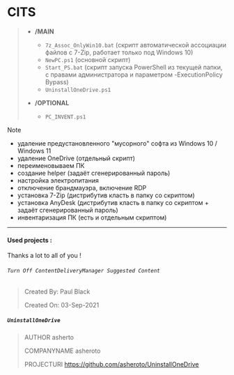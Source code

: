 # CITS
> - **/MAIN**
>
>      - `7z_Assoc_OnlyWin10.bat` (скрипт автоматической ассоциации файлов с 7-Zip, работает только под Windows 10)
>      - `NewPC.ps1` (основной скрипт)
>      - `Start_PS.bat` (скрипт запуска PowerShell из текущей папки, с правами администратора и параметром -ExecutionPolicy Bypass)
>      - `UninstallOneDrive.ps1`
> - **/OPTIONAL**
>
>      - `PC_INVENT.ps1`

> [!NOTE]
>    - удаление предустановленного "мусорного" софта из Windows 10 / Windows 11
>    - удаление OneDrive (отдельный скрипт)
>    - переименовываем ПК
>    - создание helper (задаёт сгенерированный пароль)
>    - настройка электропитания
>    - отключение брандмауэра, включение RDP
>    - установка 7-Zip (дистрибутив класть в папку со скриптом)
>    - установка AnyDesk (дистрибутив класть в папку со скриптом + задаёт сгенерированный пароль)
>    - инвентаризация ПК (есть и отдельным скриптом)
---
#### Used projects :
Thanks a lot to all of you !
###### ```Turn Off ContentDeliveryManager Suggested Content```
> Created By: Paul Black
>
> Created On: 03-Sep-2021
##### ```UninstallOneDrive```
> AUTHOR asherto
>
> COMPANYNAME asheroto
>
> PROJECTURI https://github.com/asheroto/UninstallOneDrive